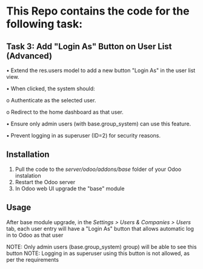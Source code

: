 # This Repo contains the code for the following task:


## Task 3: Add "Login As" Button on User List (Advanced)
• Extend the res.users model to add a new button "Login As" in the user list view.

• When clicked, the system should:

  o Authenticate as the selected user.
  
  o Redirect to the home dashboard as that user.
  
• Ensure only admin users (with base.group_system) can use this feature.

• Prevent logging in as superuser (ID=2) for security reasons.

## Installation

1. Pull the code to the _server/odoo/addons/base_ folder of your Odoo instalation
2. Restart the Odoo server
3. In Odoo web UI upgrade the "base" module

## Usage

After base module upgrade, in the _Settings > Users & Companies > Users_ tab, each user entry will have a "Login As" button that allows automatic log in to Odoo as that user

NOTE: Only admin users (base.group_system) group) will be able to see this button
NOTE: Logging in as superuser using this button is not allowed, as per the requirements
